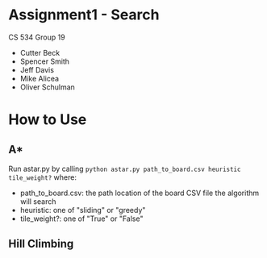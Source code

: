 # Assignment1 - Search
CS 534 Group 19
- Cutter Beck
- Spencer Smith
- Jeff Davis
- Mike Alicea
- Oliver Schulman

# How to Use
## A*
Run astar.py by calling `python astar.py path_to_board.csv heuristic tile_weight?` where:
- path_to_board.csv: the path location of the board CSV file the algorithm will search
- heuristic: one of "sliding" or "greedy"
- tile_weight?: one of "True" or "False"

## Hill Climbing


